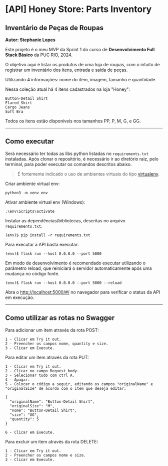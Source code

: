# [API] Honey Store: Parts Inventory
## Inventário de Peças de Roupas
**Autor: Stephanie Lopes**

Este projeto é o meu MVP da Sprint 1 do curso de **Desenvolvimento Full Stack Básico** da PUC RIO, 2024.

O objetivo aqui é listar os produtos de uma loja de roupas, com o intuito de registrar um inventário dos itens, entrada e saída de peças.

Utilizando 4 informações: nome do item, imagem, tamanho e quantidade.

Nessa coleção atual há 4 itens cadastrados na loja "Honey":
```
Button-Detail Shirt
Flared Skirt
Cargo Jeans
Soft Bra
```
Todos os itens estão disponíveis nos tamanhos PP, P, M, G, e GG.

---
## Como executar 

Será necessário ter todas as libs python listadas no `requirements.txt` instaladas.
Após clonar o repositório, é necessário ir ao diretório raiz, pelo terminal, para poder executar os comandos descritos abaixo.

> É fortemente indicado o uso de ambientes virtuais do tipo [virtualenv](https://virtualenv.pypa.io/en/latest/installation.html).

Criar ambiente virtual env:

```
python3 -m venv env
```

Ativar ambiente virtual env (Windows):

```
.\env\Scripts\activate
```

Instalar as dependências/bibliotecas, descritas no arquivo `requirements.txt`.

```
(env)$ pip install -r requirements.txt
```

Para executar a API  basta executar:

```
(env)$ flask run --host 0.0.0.0 --port 5000
```

Em modo de desenvolvimento é recomendado executar utilizando o parâmetro reload, que reiniciará o servidor
automaticamente após uma mudança no código fonte. 

```
(env)$ flask run --host 0.0.0.0 --port 5000 --reload
```

Abra o [http://localhost:5000/#/](http://localhost:5000/#/) no navegador para verificar o status da API em execução.


---
## Como utilizar as rotas no Swagger

Para adicionar um item através da rota POST:
```
1 - Clicar em Try it out.
2 - Preencher os campos nome, quantity e size.
3 - Clicar em Execute.
```

Para editar um item através da rota PUT:

```
1 - Clicar em Try it out.
2 - Clicar no campo Request body.
3 - Selecionar tudo com ctrl A.
4 - Apagar.
5 - Colocar o código a seguir, editando os campos "originalName" e "originalSize" de acordo com o item que deseja editar:

{
  "originalName": "Button-Detail Shirt",
  "originalSize": "M",
  "nome": "Button-Detail Shirt",
  "size": "GG",
  "quantity": 5
}

6 - Clicar em Execute.
```

Para excluir um item através da rota DELETE:
```
1 - Clicar em Try it out.
2 - Preencher os campos nome e size.
3 - Clicar em Execute.
```

